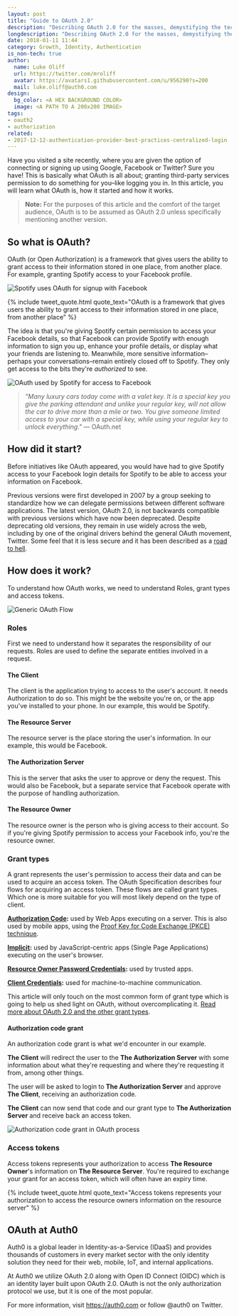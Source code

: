 ```yaml
---
layout: post
title: "Guide to OAuth 2.0"
description: "Describing OAuth 2.0 for the masses, demystifying the technology behind this common authorization technique"
longdescription: "Describing OAuth 2.0 for the masses, demystifying the technology behind this common authorization technique. Includes how OAuth enables us to enhance our online experience while limiting exposure of sensitive information and how roles help us separate the responsibilities of OAuth requests"
date: 2018-01-11 11:44
category: Growth, Identity, Authentication
is_non-tech: true
author:
  name: Luke Oliff
  url: https://twitter.com/mroliff
  avatar: https://avatars1.githubusercontent.com/u/956290?s=200
  mail: luke.oliff@auth0.com
design:
  bg_color: <A HEX BACKGROUND COLOR>
  image: <A PATH TO A 200x200 IMAGE>
tags:
- oauth2
- authorization
related:
- 2017-12-12-authentication-provider-best-practices-centralized-login
---
```


Have you visited a site recently, where you are given the option of connecting or signing up using Google, Facebook or Twitter? Sure you have! This is basically what OAuth is all about; granting third-party services permission to do something for you–like logging you in. In this article, you will learn what OAuth is, how it started and how it works. 

> **Note:** For the purposes of this article and the comfort of the target audience, OAuth is to be assumed as OAuth 2.0 unless specifically mentioning another version.

## So what is OAuth?

OAuth (or Open Authorization) is a framework that gives users the ability to grant access to their information stored in one place, from another place. For example, granting Spotify access to your Facebook profile.

![Spotify uses OAuth for signup with Facebook](https://cdn.auth0.com/blog/guide-to-oauth2/spotify-signup-with-facebook.png)

{% include tweet_quote.html quote_text="OAuth is a framework that gives users the ability to grant access to their information stored in one place, from another place" %}

The idea is that you're giving Spotify certain permission to access your Facebook details, so that Facebook can provide Spotify with enough information to sign you up, enhance your profile details, or display what your friends are listening to. Meanwhile, more sensitive information–perhaps your conversations–remain entirely closed off to Spotify. They only get access to the bits they're *authorized* to see.

![OAuth used by Spotify for access to Facebook](https://cdn.auth0.com/blog/guide-to-oauth2/spotify-access-to-facebook.png)

> _"Many luxury cars today come with a valet key. It is a special key you give the parking attendant and unlike your regular key, will not allow the car to drive more than a mile or two. You give someone limited access to your car with a special key, while using your regular key to unlock everything."_ — OAuth.net

## How did it start?

Before initiatives like OAuth appeared, you would have had to give Spotify access to your Facebook login details for Spotify to be able to access your information on Facebook.

Previous versions were first developed in 2007 by a group seeking to standardize how we can delegate permissions between different software applications. The latest version, OAuth 2.0, is not backwards compatible with previous versions which have now been deprecated. Despite deprecating old versions, they remain in use widely across the web, including by one of the original drivers behind the general OAuth movement, Twitter. Some feel that it is less secure and it has been described as a [road to hell](http://hueniverse.com/2012/07/26/oauth-2-0-and-the-road-to-hell/).

## How does it work?

To understand how OAuth works, we need to understand Roles, grant types and access tokens.

![Generic OAuth Flow](https://cdn2.auth0.com/docs/media/articles/protocols/oauth2-generic-flow.png)

### Roles

First we need to understand how it separates the responsibility of our requests. Roles are used to define the separate entities involved in a request.

#### The Client

The client is the application trying to access to the user's account. It needs Authorization to do so. This might be the website you're on, or the app you've installed to your phone. In our example, this would be Spotify.

#### The Resource Server

The resource server is the place storing the user's information. In our example, this would be Facebook.

#### The Authorization Server

This is the server that asks the user to approve or deny the request. This would also be Facebook, but a separate service that Facebook operate with the purpose of handling authorization.

#### The Resource Owner

The resource owner is the person who is giving access to their account. So if you're giving Spotify permission to access your Facebook info, you're the resource owner.

### Grant types

A grant represents the user's permission to access their data and can be used to acquire an access token. The OAuth Specification describes four flows for acquiring an access token. These flows are called grant types. Which one is more suitable for you will most likely depend on the type of client.

**[Authorization Code](https://auth0.com/docs/api-auth/grant/authorization-code):** used by Web Apps executing on a server. This is also used by mobile apps, using the [Proof Key for Code Exchange (PKCE) technique](https://auth0.com/docs/api-auth/grant/authorization-code-pkce).

**[Implicit](https://auth0.com/docs/api-auth/grant/implicit):** used by JavaScript-centric apps (Single Page Applications) executing on the user's browser.

**[Resource Owner Password Credentials](https://auth0.com/docs/api-auth/grant/password):** used by trusted apps.

**[Client Credentials](https://auth0.com/docs/api-auth/grant/client-credentials):** used for machine-to-machine communication.

This article will only touch on the most common form of grant type which is going to help us shed light on OAuth, without overcomplicating it. [Read more about OAuth 2.0 and the other grant types](https://auth0.com/docs/protocols/oauth2).

#### Authorization code grant

An authorization code grant is what we'd encounter in our example.

**The Client** will redirect the user to the **The Authorization Server** with some information about what they're requesting and where they're requesting it from, among other things. 

The user will be asked to login to **The Authorization Server** and approve **The Client**, receiving an authorization code. 

**The Client** can now send that code and our grant type to **The Authorization Server** and receive back an access token. 

![Authorization code grant in OAuth process](https://cdn2.auth0.com/docs/media/articles/api-auth/authorization-code-grant.png)

### Access tokens

Access tokens represents your authorization to access **The Resource Owner**'s information on **The Resource Server**. You're required to exchange your grant for an access token, which will often have an expiry time.

{% include tweet_quote.html quote_text="Access tokens represents your authorization to access the resource owners information on the resource server" %}

## OAuth at Auth0

Auth0 is a global leader in Identity-as-a-Service (IDaaS) and provides thousands of customers in every market sector with the only identity solution they need for their web, mobile, IoT, and internal applications.

At Auth0 we utilize OAuth 2.0 along with Open ID Connect (OIDC) which is an identity layer built upon OAuth 2.0. OAuth is not the only authorization protocol we use, but it is one of the most popular.

For more information, visit https://auth0.com or follow @auth0 on Twitter.
